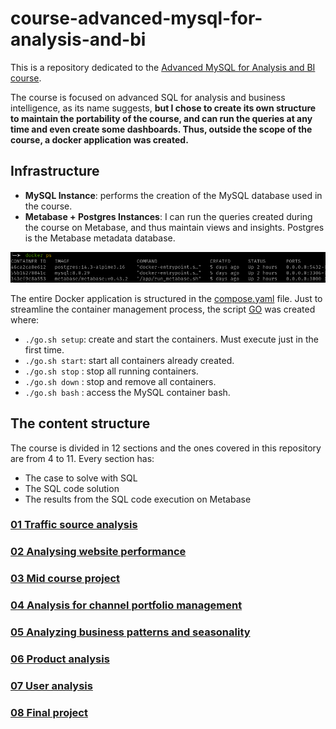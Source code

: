 # course-advanced-mysql-for-analysis-and-bi

This is a repository dedicated to the [Advanced MySQL for Analysis and BI course](https://www.udemy.com/course/advanced-sql-mysql-for-analytics-business-intelligence/).

The course is focused on advanced SQL for analysis and business intelligence, as its name suggests, **but I chose to create its own structure to maintain the portability of the course, and can run the queries at any time and even create some dashboards. Thus, outside the scope of the course, a docker application was created.**

## Infrastructure

- **MySQL Instance**: performs the creation of the MySQL database used in the course.
- **Metabase + Postgres Instances**: I can run the queries created during the course on Metabase, and thus maintain views and insights. Postgres is the Metabase metadata database.

![containers-up](./.img/containers.png)

The entire Docker application is structured in the [compose.yaml](compose.yaml) file.
Just to streamline the container management process, the script [GO](go.sh) was created where:

- `./go.sh setup`: create and start the containers. Must execute just in the first time.
- `./go.sh start`: start all containers already created.
- `./go.sh stop` : stop all running containers.
- `./go.sh down` : stop and remove all containers.
- `./go.sh bash` : access the MySQL container bash.

## The content structure

The course is divided in 12 sections and the ones covered in this repository are from 4 to 11. 
Every section has:
- The case to solve with SQL
- The SQL code solution
- The results from the SQL code execution on Metabase

### [01 Traffic source analysis](./queries/01-analyzing-traffic-sources/README.md)
### [02 Analysing website performance](./queries/02-analysing-website-performance/README.md)
### [03 Mid course project](./queries/03-mid-course-project/README.md)
### [04 Analysis for channel portfolio management](./queries/04-analysis-for-channel-portfolio-management/README.md)
### [05 Analyzing business patterns and seasonality](./queries/05-analyzing-business-patterns-and-seasonality/README.md)
### [06 Product analysis](./queries/06-product-analysis/README.md)
### [07 User analysis](./queries/07-user-analysis/README.md)
### [08 Final project](./queries/08-final-project/README.md)